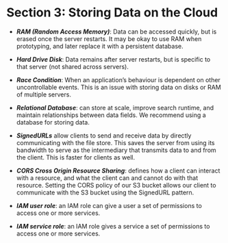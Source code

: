 # Section 3: Storing Data on the Cloud

- ***RAM (Random Access Memory)***: Data can be accessed quickly, but is erased once the server restarts. It may be okay to use RAM when prototyping, and later replace it with a persistent database.

- ***Hard Drive Disk***: Data remains after server restarts, but is specific to that server (not shared across servers).

- ***Race Condition***: When an application’s behaviour is dependent on other uncontrollable events. This is an issue with storing data on disks or RAM of multiple servers.

- ***Relational Database***: can store at scale, improve search runtime, and maintain relationships between data fields. We recommend using a database for storing data.

- ***SignedURLs*** allow clients to send and receive data by directly communicating with the file store. This saves the server from using its bandwidth to serve as the intermediary that transmits data to and from the client. This is faster for clients as well.

- ***CORS Cross Origin Resource Sharing***: defines how a client can interact with a resource, and what the client can and cannot do with that resource. Setting the CORS policy of our S3 bucket allows our client to communicate with the S3 bucket using the SignedURL pattern.

- ***IAM user role***: an IAM role can give a user a set of permissions to access one or more services.

- ***IAM service role***: an IAM role gives a service a set of permissions to access one or more services.
